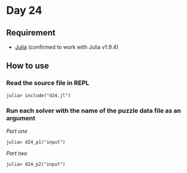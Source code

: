 # Day 24

## Requirement

* [Julia](https://julialang.org/) (confirmed to work with Julia v1.9.4)

## How to use

### Read the source file in REPL

```console
julia> include("d24.jl")
```

### Run each solver with the name of the puzzle data file as an argument

*Part one*

```console
julia> d24_p1("input")
```

*Part two*

```console
julia> d24_p2("input")
```
